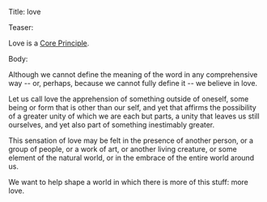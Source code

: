 Title: love

Teaser:

Love is a [Core Principle](../core/principles.html).

Body:

Although we cannot define the meaning of the word in any comprehensive way -- or, perhaps, because we cannot fully define it -- we believe in love.

Let us call love the apprehension of something outside of oneself, some being or form that is other than our self, and yet that affirms the possibility of a greater unity of which we are each but parts, a unity that leaves us still ourselves, and yet also part of something inestimably greater.

This sensation of love may be felt in the presence of another person, or a group of people, or a work of art, or another living creature, or some element of the natural world, or in the embrace of the entire world around us.

We want to help shape a world in which there is more of this stuff: more love.
